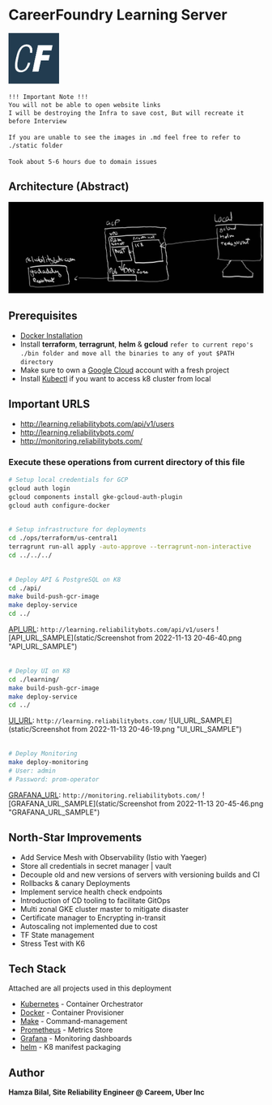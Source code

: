 # CareerFoundry Learning Server
<a href="http://learning.reliabilitybots.com/">
<img src="./static/service.png" alt="drawing" width="100"/>
</a>

```
!!! Important Note !!!
You will not be able to open website links
I will be destroying the Infra to save cost, But will recreate it before Interview

If you are unable to see the images in .md feel free to refer to ./static folder

Took about 5-6 hours due to domain issues
```

## Architecture (Abstract)
![Architecture](static/Notes_221113_205619.jpg "Architecture")

## Prerequisites

- [Docker Installation](https://docs.docker.com/engine/install/)
- Install **terraform**, **terragrunt**, **helm** & **gcloud** `refer to current repo's ./bin folder and move all the binaries to any of yout $PATH directory`
- Make sure to own a [Google Cloud](https://console.cloud.google.com/) account with a fresh project
- Install [Kubectl](https://kubernetes.io/docs/tasks/tools/install-kubectl-linux/) if you want to access k8 cluster from local


## Important URLS
- http://learning.reliabilitybots.com/api/v1/users
- http://learning.reliabilitybots.com/
- http://monitoring.reliabilitybots.com/


### Execute these operations from current directory of this file

```sh
# Setup local credentials for GCP
gcloud auth login
gcloud components install gke-gcloud-auth-plugin
gcloud auth configure-docker 
```

```sh

# Setup infrastructure for deployments
cd ./ops/terraform/us-central1
terragrunt run-all apply -auto-approve --terragrunt-non-interactive
cd ../../../
```

```sh

# Deploy API & PostgreSQL on K8
cd ./api/
make build-push-gcr-image
make deploy-service
cd ../
```
[API_URL](http://learning.reliabilitybots.com/api/v1/users):  `http://learning.reliabilitybots.com/api/v1/users`
![API_URL_SAMPLE](static/Screenshot from 2022-11-13 20-46-40.png "API_URL_SAMPLE")


```sh

# Deploy UI on K8
cd ./learning/
make build-push-gcr-image
make deploy-service
cd ../
```
[UI_URL](http://learning.reliabilitybots.com/):  `http://learning.reliabilitybots.com/`
![UI_URL_SAMPLE](static/Screenshot from 2022-11-13 20-46-19.png "UI_URL_SAMPLE")


```sh

# Deploy Monitoring
make deploy-monitoring
# User: admin
# Password: prom-operator
```
[GRAFANA_URL](http://monitoring.reliabilitybots.com/):  `http://monitoring.reliabilitybots.com/`
![GRAFANA_URL_SAMPLE](static/Screenshot from 2022-11-13 20-45-46.png "GRAFANA_URL_SAMPLE")

## North-Star Improvements

- Add Service Mesh with Observability (Istio with Yaeger)
- Store all credentials in secret manager | vault
- Decouple old and new versions of servers with versioning builds and CI
- Rollbacks & canary Deployments
- Implement service health check endpoints
- Introduction of CD tooling to facilitate GitOps
- Multi zonal GKE cluster master to mitigate disaster
- Certificate manager to Encrypting in-transit
- Autoscaling not implemented due to cost
- TF State management
- Stress Test with K6


## Tech Stack

Attached are all projects used in this deployment


- [Kubernetes] - Container Orchestrator
- [Docker] - Container Provisioner
- [Make]      - Command-management
- [Prometheus] - Metrics Store
- [Grafana] - Monitoring dashboards
- [helm] - K8 manifest packaging



[Kubernetes]: <https://github.com/kubernetes/kubernetes>
[Docker]: <https://github.com/docker>
[Prometheus]: <https://github.com/prometheus/prometheus>
[Grafana]: <https://github.com/grafana/grafana>
[helm]: <https://github.com/helm/helm>
[Make]: <https://www.gnu.org/software/make/>

## Author

**Hamza Bilal, Site Reliability Engineer @ Careem, Uber Inc**